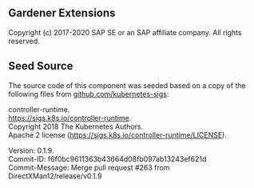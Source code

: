 ## Gardener Extensions
Copyright (c) 2017-2020 SAP SE or an SAP affiliate company. All rights reserved.     

## Seed Source

The source code of this component was seeded based on a copy of the following files from [github.com/kubernetes-sigs](github.com/kubernetes-sigs):

controller-runtime.  
https://sigs.k8s.io/controller-runtime.  
Copyright 2018 The Kubernetes Authors.  
Apache 2 license (https://sigs.k8s.io/controller-runtime/LICENSE).  

Version: 0.1.9.  
Commit-ID: f6f0bc9611363b43664d08fb097ab13243ef621d  
Commit-Message: Merge pull request #263 from DirectXMan12/release/v0.1.9
